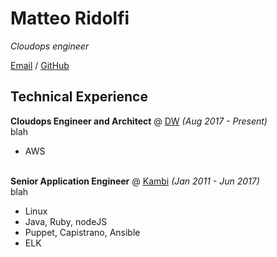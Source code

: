 # Matteo Ridolfi

_Cloudops engineer_

[Email](mailto:spezam@gmail.com) / [GitHub](https://github.com/spezam/)

## Technical Experience

**Cloudops Engineer and Architect** @ [DW](https://www.danielwellington.com) _(Aug 2017 - Present)_ <br>
blah
  - AWS
<br><br>

**Senior Application Engineer** @ [Kambi](https://www.kambi.com) _(Jan 2011 - Jun 2017)_ <br>
blah
  - Linux
  - Java, Ruby, nodeJS
  - Puppet, Capistrano, Ansible
  - ELK
<br><br>

